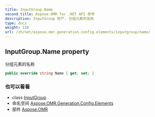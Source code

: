 ```yaml
---
title: InputGroup.Name
second_title: Aspose.OMR for .NET API 参考
description: InputGroup 财产. 分组元素的名称
type: docs
weight: 110
url: /zh/net/aspose.omr.generation.config.elements/inputgroup/name/
---
```

## InputGroup.Name property

分组元素的名称

```csharp
public override string Name { get; set; }
```

### 也可以看看

* class [InputGroup](../)
* 命名空间 [Aspose.OMR.Generation.Config.Elements](../../inputgroup/)
* 部件 [Aspose.OMR](../../../)


